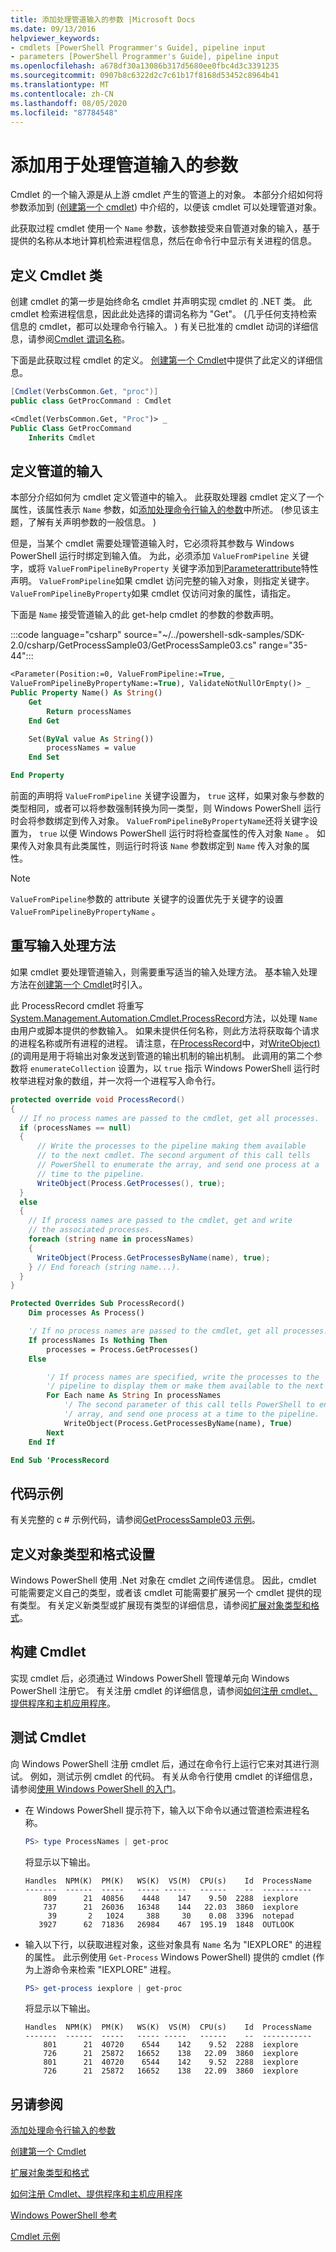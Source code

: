```yaml
---
title: 添加处理管道输入的参数 |Microsoft Docs
ms.date: 09/13/2016
helpviewer_keywords:
- cmdlets [PowerShell Programmer's Guide], pipeline input
- parameters [PowerShell Programmer's Guide], pipeline input
ms.openlocfilehash: a678df30a13086b317d5680ee0fbc4d3c3391235
ms.sourcegitcommit: 0907b8c6322d2c7c61b17f8168d53452c8964b41
ms.translationtype: MT
ms.contentlocale: zh-CN
ms.lasthandoff: 08/05/2020
ms.locfileid: "87784548"
---
```

# <a name="adding-parameters-that-process-pipeline-input"></a>添加用于处理管道输入的参数

Cmdlet 的一个输入源是从上游 cmdlet 产生的管道上的对象。 本部分介绍如何将参数添加到 ([创建第一个 cmdlet](./creating-a-cmdlet-without-parameters.md)) 中介绍的，以便该 cmdlet 可以处理管道对象。

此获取过程 cmdlet 使用一个 `Name` 参数，该参数接受来自管道对象的输入，基于提供的名称从本地计算机检索进程信息，然后在命令行中显示有关进程的信息。

## <a name="defining-the-cmdlet-class"></a>定义 Cmdlet 类

创建 cmdlet 的第一步是始终命名 cmdlet 并声明实现 cmdlet 的 .NET 类。 此 cmdlet 检索进程信息，因此此处选择的谓词名称为 "Get"。  (几乎任何支持检索信息的 cmdlet，都可以处理命令行输入。 ) 有关已批准的 cmdlet 动词的详细信息，请参阅[Cmdlet 谓词名称](./approved-verbs-for-windows-powershell-commands.md)。

下面是此获取过程 cmdlet 的定义。 [创建第一个 Cmdlet](./creating-a-cmdlet-without-parameters.md)中提供了此定义的详细信息。

```csharp
[Cmdlet(VerbsCommon.Get, "proc")]
public class GetProcCommand : Cmdlet
```

```vb
<Cmdlet(VerbsCommon.Get, "Proc")> _
Public Class GetProcCommand
    Inherits Cmdlet
```

## <a name="defining-input-from-the-pipeline"></a>定义管道的输入

本部分介绍如何为 cmdlet 定义管道中的输入。 此获取处理器 cmdlet 定义了一个属性，该属性表示 `Name` 参数，如[添加处理命令行输入的参数](./adding-parameters-that-process-command-line-input.md)中所述。
 (参见该主题，了解有关声明参数的一般信息。 ) 

但是，当某个 cmdlet 需要处理管道输入时，它必须将其参数与 Windows PowerShell 运行时绑定到输入值。 为此，必须添加 `ValueFromPipeline` 关键字，或将 `ValueFromPipelineByProperty` 关键字添加到[Parameterattribute](/dotnet/api/System.Management.Automation.ParameterAttribute)特性声明。 `ValueFromPipeline`如果 cmdlet 访问完整的输入对象，则指定关键字。 `ValueFromPipelineByProperty`如果 cmdlet 仅访问对象的属性，请指定。

下面是 `Name` 接受管道输入的此 get-help cmdlet 的参数的参数声明。

:::code language="csharp" source="~/../powershell-sdk-samples/SDK-2.0/csharp/GetProcessSample03/GetProcessSample03.cs" range="35-44":::

```vb
<Parameter(Position:=0, ValueFromPipeline:=True, _
ValueFromPipelineByPropertyName:=True), ValidateNotNullOrEmpty()> _
Public Property Name() As String()
    Get
        Return processNames
    End Get

    Set(ByVal value As String())
        processNames = value
    End Set

End Property
```

<!-- TODO!!!: review snippet reference  [!CODE [Msh_samplesgetproc03#GetProc03VBNameParameter](Msh_samplesgetproc03#GetProc03VBNameParameter)]  -->

前面的声明将 `ValueFromPipeline` 关键字设置为， `true` 这样，如果对象与参数的类型相同，或者可以将参数强制转换为同一类型，则 Windows PowerShell 运行时会将参数绑定到传入对象。 `ValueFromPipelineByPropertyName`还将关键字设置为， `true` 以便 Windows PowerShell 运行时将检查属性的传入对象 `Name` 。 如果传入对象具有此类属性，则运行时将该 `Name` 参数绑定到 `Name` 传入对象的属性。

> [!NOTE]
> `ValueFromPipeline`参数的 attribute 关键字的设置优先于关键字的设置 `ValueFromPipelineByPropertyName` 。

## <a name="overriding-an-input-processing-method"></a>重写输入处理方法

如果 cmdlet 要处理管道输入，则需要重写适当的输入处理方法。 基本输入处理方法在[创建第一个 Cmdlet](./creating-a-cmdlet-without-parameters.md)时引入。

此 ProcessRecord cmdlet 将重写[System.Management.Automation.Cmdlet.ProcessRecord](/dotnet/api/System.Management.Automation.Cmdlet.ProcessRecord)方法，以处理 `Name` 由用户或脚本提供的参数输入。 如果未提供任何名称，则此方法将获取每个请求的进程名称或所有进程的进程。 请注意，在[ProcessRecord](/dotnet/api/System.Management.Automation.Cmdlet.ProcessRecord)中，对[WriteObject)  (](/dotnet/api/system.management.automation.cmdlet.writeobject#System_Management_Automation_Cmdlet_WriteObject_System_Object_System_Boolean_)的调用是用于将输出对象发送到管道的输出机制的输出机制。 此调用的第二个参数将 `enumerateCollection` 设置为，以 `true` 指示 Windows PowerShell 运行时枚举进程对象的数组，并一次将一个进程写入命令行。

```csharp
protected override void ProcessRecord()
{
  // If no process names are passed to the cmdlet, get all processes.
  if (processNames == null)
  {
      // Write the processes to the pipeline making them available
      // to the next cmdlet. The second argument of this call tells
      // PowerShell to enumerate the array, and send one process at a
      // time to the pipeline.
      WriteObject(Process.GetProcesses(), true);
  }
  else
  {
    // If process names are passed to the cmdlet, get and write
    // the associated processes.
    foreach (string name in processNames)
    {
      WriteObject(Process.GetProcessesByName(name), true);
    } // End foreach (string name...).
  }
}
```

```vb
Protected Overrides Sub ProcessRecord()
    Dim processes As Process()

    '/ If no process names are passed to the cmdlet, get all processes.
    If processNames Is Nothing Then
        processes = Process.GetProcesses()
    Else

        '/ If process names are specified, write the processes to the
        '/ pipeline to display them or make them available to the next cmdlet.
        For Each name As String In processNames
            '/ The second parameter of this call tells PowerShell to enumerate the
            '/ array, and send one process at a time to the pipeline.
            WriteObject(Process.GetProcessesByName(name), True)
        Next
    End If

End Sub 'ProcessRecord
```

## <a name="code-sample"></a>代码示例

有关完整的 c # 示例代码，请参阅[GetProcessSample03 示例](./getprocesssample03-sample.md)。

## <a name="defining-object-types-and-formatting"></a>定义对象类型和格式设置

Windows PowerShell 使用 .Net 对象在 cmdlet 之间传递信息。 因此，cmdlet 可能需要定义自己的类型，或者该 cmdlet 可能需要扩展另一个 cmdlet 提供的现有类型。 有关定义新类型或扩展现有类型的详细信息，请参阅[扩展对象类型和格式](/previous-versions//ms714665(v=vs.85))。

## <a name="building-the-cmdlet"></a>构建 Cmdlet

实现 cmdlet 后，必须通过 Windows PowerShell 管理单元向 Windows PowerShell 注册它。 有关注册 cmdlet 的详细信息，请参阅[如何注册 cmdlet、提供程序和主机应用程序](/previous-versions//ms714644(v=vs.85))。

## <a name="testing-the-cmdlet"></a>测试 Cmdlet

向 Windows PowerShell 注册 cmdlet 后，通过在命令行上运行它来对其进行测试。 例如，测试示例 cmdlet 的代码。 有关从命令行使用 cmdlet 的详细信息，请参阅[使用 Windows PowerShell 的入门](/powershell/scripting/getting-started/getting-started-with-windows-powershell)。

- 在 Windows PowerShell 提示符下，输入以下命令以通过管道检索进程名称。

  ```powershell
  PS> type ProcessNames | get-proc
  ```

  将显示以下输出。

  ```
  Handles  NPM(K)  PM(K)   WS(K)  VS(M)  CPU(s)    Id  ProcessName
  -------  ------  -----   ----- -----   ------    --  -----------
      809      21  40856    4448    147    9.50  2288  iexplore
      737      21  26036   16348    144   22.03  3860  iexplore
       39       2   1024     388     30    0.08  3396  notepad
     3927      62  71836   26984    467  195.19  1848  OUTLOOK
  ```

- 输入以下行，以获取进程对象，这些对象具有 `Name` 名为 "IEXPLORE" 的进程的属性。 此示例使用 `Get-Process` Windows PowerShell) 提供的 cmdlet (作为上游命令来检索 "IEXPLORE" 进程。

  ```powershell
  PS> get-process iexplore | get-proc
  ```

  将显示以下输出。

  ```
  Handles  NPM(K)  PM(K)   WS(K)  VS(M)  CPU(s)    Id  ProcessName
  -------  ------  -----   ----- -----   ------    --  -----------
      801      21  40720    6544    142    9.52  2288  iexplore
      726      21  25872   16652    138   22.09  3860  iexplore
      801      21  40720    6544    142    9.52  2288  iexplore
      726      21  25872   16652    138   22.09  3860  iexplore
  ```

## <a name="see-also"></a>另请参阅

[添加处理命令行输入的参数](./adding-parameters-that-process-command-line-input.md)

[创建第一个 Cmdlet](./creating-a-cmdlet-without-parameters.md)

[扩展对象类型和格式](/previous-versions//ms714665(v=vs.85))

[如何注册 Cmdlet、提供程序和主机应用程序](/previous-versions//ms714644(v=vs.85))

[Windows PowerShell 参考](../windows-powershell-reference.md)

[Cmdlet 示例](./cmdlet-samples.md)

